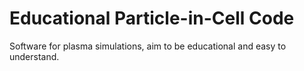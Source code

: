 # Educational Particle-in-Cell Code

Software for plasma simulations, aim to be educational and easy to understand.
